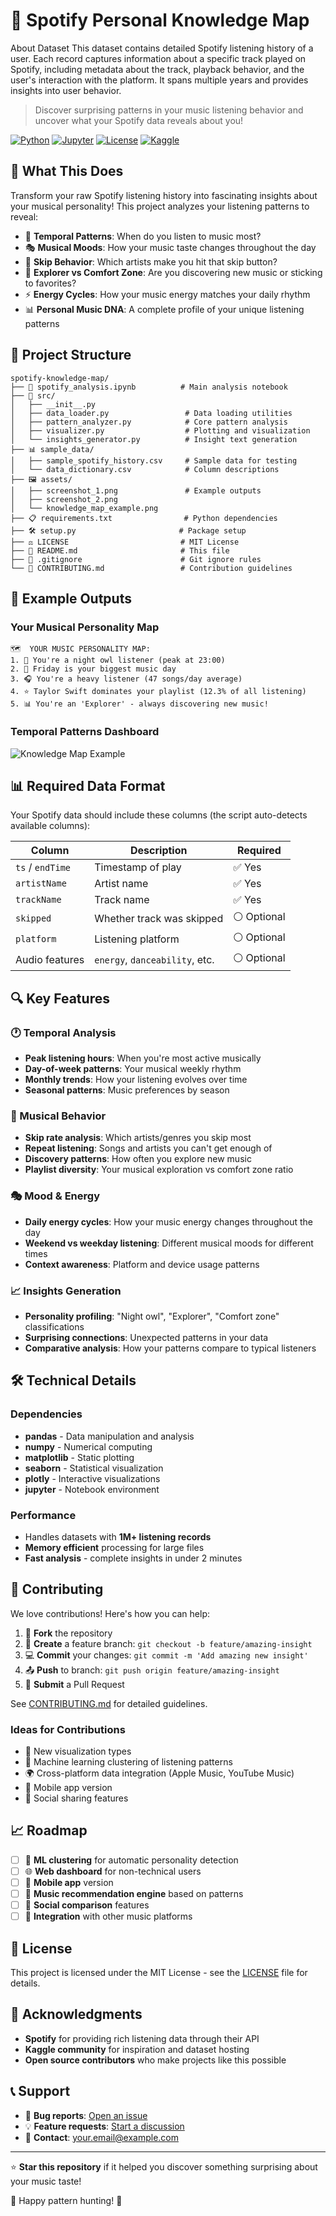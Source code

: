 # 🎵 Spotify Personal Knowledge Map
About Dataset This dataset contains detailed Spotify listening history of a user. Each record captures information about a specific track played on Spotify, including metadata about the track, playback behavior, and the user's interaction with the platform. It spans multiple years and provides insights into user behavior.

> Discover surprising patterns in your music listening behavior and uncover what your Spotify data reveals about you!

[![Python](https://img.shields.io/badge/Python-3.8+-blue.svg)](https://python.org)
[![Jupyter](https://img.shields.io/badge/Jupyter-Notebook-orange.svg)](https://jupyter.org)
[![License](https://img.shields.io/badge/License-MIT-green.svg)](LICENSE)
[![Kaggle](https://img.shields.io/badge/Kaggle-Ready-20BEFF.svg)](https://kaggle.com)

## 🚀 What This Does

Transform your raw Spotify listening history into fascinating insights about your musical personality! This project analyzes your listening patterns to reveal:

- 🌅 **Temporal Patterns**: When do you listen to music most?
- 🎭 **Musical Moods**: How your music taste changes throughout the day
- 🚫 **Skip Behavior**: Which artists make you hit that skip button?
- 🎯 **Explorer vs Comfort Zone**: Are you discovering new music or sticking to favorites?
- ⚡ **Energy Cycles**: How your music energy matches your daily rhythm
- 📊 **Personal Music DNA**: A complete profile of your unique listening patterns


## 📁 Project Structure

```
spotify-knowledge-map/
├── 📓 spotify_analysis.ipynb          # Main analysis notebook
├── 🐍 src/
│   ├── __init__.py
│   ├── data_loader.py                 # Data loading utilities
│   ├── pattern_analyzer.py            # Core pattern analysis
│   ├── visualizer.py                  # Plotting and visualization
│   └── insights_generator.py          # Insight text generation
├── 📊 sample_data/
│   ├── sample_spotify_history.csv     # Sample data for testing
│   └── data_dictionary.csv            # Column descriptions
├── 🖼️ assets/
│   ├── screenshot_1.png               # Example outputs
│   ├── screenshot_2.png
│   └── knowledge_map_example.png
├── 📋 requirements.txt                # Python dependencies
├── 🛠️ setup.py                       # Package setup
├── ⚖️ LICENSE                         # MIT License
├── 📖 README.md                       # This file
├── 🔧 .gitignore                      # Git ignore rules
└── 📝 CONTRIBUTING.md                 # Contribution guidelines
```

## 🎨 Example Outputs

### Your Musical Personality Map
```
🗺️  YOUR MUSIC PERSONALITY MAP:
1. 🌙 You're a night owl listener (peak at 23:00)
2. 📅 Friday is your biggest music day
3. 🎧 You're a heavy listener (47 songs/day average)
4. ⭐ Taylor Swift dominates your playlist (12.3% of all listening)
5. 📊 You're an 'Explorer' - always discovering new music!
```

### Temporal Patterns Dashboard
![Knowledge Map Example](assets/knowledge_map_example.png)

## 📊 Required Data Format

Your Spotify data should include these columns (the script auto-detects available columns):

| Column | Description | Required |
|--------|-------------|----------|
| `ts` / `endTime` | Timestamp of play | ✅ Yes |
| `artistName` | Artist name | ✅ Yes |
| `trackName` | Track name | ✅ Yes |
| `skipped` | Whether track was skipped | ⚪ Optional |
| `platform` | Listening platform | ⚪ Optional |
| Audio features | `energy`, `danceability`, etc. | ⚪ Optional |

## 🔍 Key Features

### 🕐 Temporal Analysis
- **Peak listening hours**: When you're most active musically
- **Day-of-week patterns**: Your musical weekly rhythm  
- **Monthly trends**: How your listening evolves over time
- **Seasonal patterns**: Music preferences by season

### 🎵 Musical Behavior
- **Skip rate analysis**: Which artists/genres you skip most
- **Repeat listening**: Songs and artists you can't get enough of
- **Discovery patterns**: How often you explore new music
- **Playlist diversity**: Your musical exploration vs comfort zone ratio

### 🎭 Mood & Energy
- **Daily energy cycles**: How your music energy changes throughout the day
- **Weekend vs weekday listening**: Different musical moods for different times
- **Context awareness**: Platform and device usage patterns

### 📈 Insights Generation
- **Personality profiling**: "Night owl", "Explorer", "Comfort zone" classifications
- **Surprising connections**: Unexpected patterns in your data
- **Comparative analysis**: How your patterns compare to typical listeners

## 🛠️ Technical Details

### Dependencies
- **pandas** - Data manipulation and analysis
- **numpy** - Numerical computing  
- **matplotlib** - Static plotting
- **seaborn** - Statistical visualization
- **plotly** - Interactive visualizations
- **jupyter** - Notebook environment

### Performance
- Handles datasets with **1M+ listening records**
- **Memory efficient** processing for large files
- **Fast analysis** - complete insights in under 2 minutes

## 🤝 Contributing

We love contributions! Here's how you can help:

1. 🍴 **Fork** the repository
2. 🌿 **Create** a feature branch: `git checkout -b feature/amazing-insight`
3. 💻 **Commit** your changes: `git commit -m 'Add amazing new insight'`
4. 📤 **Push** to branch: `git push origin feature/amazing-insight`
5. 🎯 **Submit** a Pull Request

See [CONTRIBUTING.md](CONTRIBUTING.md) for detailed guidelines.

### Ideas for Contributions
- 🎨 New visualization types
- 🤖 Machine learning clustering of listening patterns
- 🌍 Cross-platform data integration (Apple Music, YouTube Music)
- 📱 Mobile app version
- 🔗 Social sharing features

## 📈 Roadmap

- [ ] 🤖 **ML clustering** for automatic personality detection
- [ ] 🌐 **Web dashboard** for non-technical users  
- [ ] 📱 **Mobile app** version
- [ ] 🎵 **Music recommendation engine** based on patterns
- [ ] 👥 **Social comparison** features
- [ ] 🔗 **Integration** with other music platforms

## 📄 License

This project is licensed under the MIT License - see the [LICENSE](LICENSE) file for details.

## 🙏 Acknowledgments

- **Spotify** for providing rich listening data through their API
- **Kaggle community** for inspiration and dataset hosting
- **Open source contributors** who make projects like this possible

## 📞 Support

- 🐛 **Bug reports**: [Open an issue](https://github.com/yourusername/spotify-knowledge-map/issues)
- 💡 **Feature requests**: [Start a discussion](https://github.com/yourusername/spotify-knowledge-map/discussions)
- 📧 **Contact**: your.email@example.com

---

⭐ **Star this repository** if it helped you discover something surprising about your music taste!

🎵 Happy pattern hunting! 🎵
